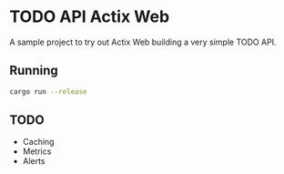 # TODO API Actix Web

A sample project to try out Actix Web building a very simple TODO API.

## Running

```bash
cargo run --release
```

## TODO

- Caching
- Metrics
- Alerts
